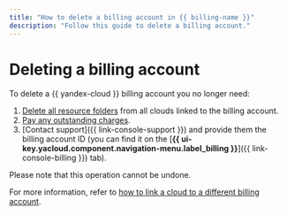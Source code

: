```yaml
---
title: "How to delete a billing account in {{ billing-name }}"
description: "Follow this guide to delete a billing account."
---
```


# Deleting a billing account

To delete a {{ yandex-cloud }} billing account you no longer need:

1. [Delete all resource folders](../../resource-manager/operations/folder/delete.md) from all clouds linked to the billing account.
1. [Pay any outstanding charges](../concepts/billing-threshold.md#arrears).
1. [Contact support]({{ link-console-support }}) and provide them the billing account ID (you can find it on the [**{{ ui-key.yacloud.component.navigation-menu.label_billing }}**]({{ link-console-billing }}) tab).

Please note that this operation cannot be undone.

For more information, refer to [how to link a cloud to a different billing account](pin-cloud.md).